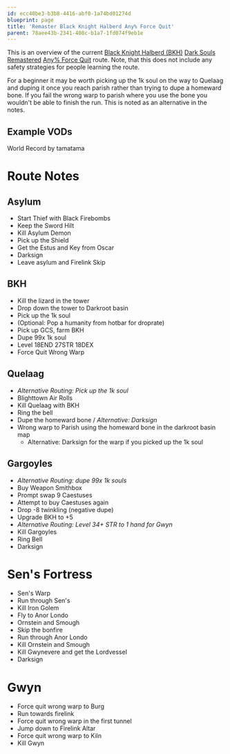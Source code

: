 ```yaml
---
id: ecc40be3-b3b8-4416-abf0-1a74bd01274d
blueprint: page
title: 'Remaster Black Knight Halberd Any% Force Quit'
parent: 78aee43b-2341-408c-b1a7-1fd074f9eb1e
---
```

This is an overview of the current [Black Knight Halberd (BKH)](//darksouls.wikidot.com/black-knight-halberd) [Dark Souls Remastered](/ds1remaster) [Any% Force Quit](/ds1remaster/any-force-quit) route. Note, that this does not include any safety strategies for people learning the route.

For a beginner it may be worth picking up the 1k soul on the way to Quelaag and duping it once you reach parish rather than trying to dupe a homeward bone. If you fail the wrong warp to parish where you use the bone you wouldn't be able to finish the run. This is noted as an alternative in the notes.

## Example VODs

World Record by tamatama

# Route Notes

## Asylum

- Start Thief with Black Firebombs
- Keep the Sword Hilt
- Kill Asylum Demon
- Pick up the Shield
- Get the Estus and Key from Oscar
- Darksign
- Leave asylum and Firelink Skip

## BKH

- Kill the lizard in the tower
- Drop down the tower to Darkroot basin
- Pick up the 1k soul
- (Optional: Pop a humanity from hotbar for droprate)
- Pick up GCS, farm BKH
- Dupe 99x 1k soul
- Level 18END 27STR 18DEX
- Force Quit Wrong Warp

## Quelaag

- _Alternative Routing: Pick up the 1k soul_
- Blighttown Air Rolls
- Kill Quelaag with BKH
- Ring the bell
- Dupe the homeward bone / _Alternative: Darksign_
- Wrong warp to Parish using the homeward bone in the darkroot basin map
  - Alternative: Darksign for the warp if you picked up the 1k soul

## Gargoyles

- _Alternative Routing: dupe 99x 1k souls_
- Buy Weapon Smithbox
- Prompt swap 9 Caestuses
- Attempt to buy Caestuses again
- Drop -8 twinkling (negative dupe)
- Upgrade BKH to +5
- _Alternative Routing: Level 34+ STR to 1 hand for Gwyn_
- Kill Gargoyles
- Ring Bell
- Darksign

# Sen's Fortress

- Sen's Warp
- Run through Sen's
- Kill Iron Golem
- Fly to Anor Londo
- Ornstein and Smough
- Skip the bonfire
- Run through Anor Londo
- Kill Ornstein and Smough
- Kill Gwynevere and get the Lordvessel
- Darksign

# Gwyn

- Force quit wrong warp to Burg
- Run towards firelink
- Force quit wrong warp in the first tunnel
- Jump down to Firelink Altar
- Force quit wrong warp to Kiln
- Kill Gwyn

